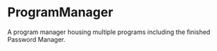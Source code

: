 # ProgramManager
A program manager housing multiple programs including the finished Password Manager.

